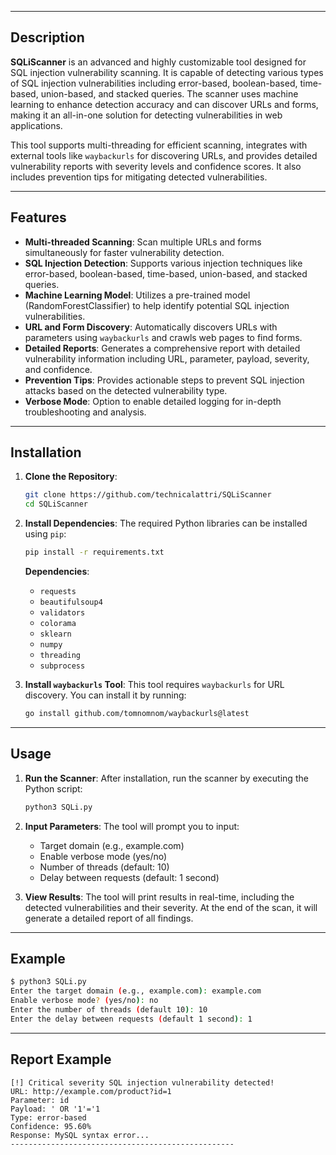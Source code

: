 
---

## Description

**SQLiScanner** is an advanced and highly customizable tool designed for SQL injection vulnerability scanning. It is capable of detecting various types of SQL injection vulnerabilities including error-based, boolean-based, time-based, union-based, and stacked queries. The scanner uses machine learning to enhance detection accuracy and can discover URLs and forms, making it an all-in-one solution for detecting vulnerabilities in web applications.

This tool supports multi-threading for efficient scanning, integrates with external tools like `waybackurls` for discovering URLs, and provides detailed vulnerability reports with severity levels and confidence scores. It also includes prevention tips for mitigating detected vulnerabilities.

---

## Features

- **Multi-threaded Scanning**: Scan multiple URLs and forms simultaneously for faster vulnerability detection.
- **SQL Injection Detection**: Supports various injection techniques like error-based, boolean-based, time-based, union-based, and stacked queries.
- **Machine Learning Model**: Utilizes a pre-trained model (RandomForestClassifier) to help identify potential SQL injection vulnerabilities.
- **URL and Form Discovery**: Automatically discovers URLs with parameters using `waybackurls` and crawls web pages to find forms.
- **Detailed Reports**: Generates a comprehensive report with detailed vulnerability information including URL, parameter, payload, severity, and confidence.
- **Prevention Tips**: Provides actionable steps to prevent SQL injection attacks based on the detected vulnerability type.
- **Verbose Mode**: Option to enable detailed logging for in-depth troubleshooting and analysis.

---

## Installation

1. **Clone the Repository**:
   ```bash
   git clone https://github.com/technicalattri/SQLiScanner
   cd SQLiScanner
   ```

2. **Install Dependencies**:
   The required Python libraries can be installed using `pip`:
   ```bash
   pip install -r requirements.txt
   ```

   **Dependencies**:
   - `requests`
   - `beautifulsoup4`
   - `validators`
   - `colorama`
   - `sklearn`
   - `numpy`
   - `threading`
   - `subprocess`

3. **Install `waybackurls` Tool**:
   This tool requires `waybackurls` for URL discovery. You can install it by running:
   ```bash
   go install github.com/tomnomnom/waybackurls@latest
   ```

---

## Usage

1. **Run the Scanner**:
   After installation, run the scanner by executing the Python script:
   ```bash
   python3 SQLi.py
   ```

2. **Input Parameters**:
   The tool will prompt you to input:
   - Target domain (e.g., example.com)
   - Enable verbose mode (yes/no)
   - Number of threads (default: 10)
   - Delay between requests (default: 1 second)

3. **View Results**:
   The tool will print results in real-time, including the detected vulnerabilities and their severity. At the end of the scan, it will generate a detailed report of all findings.

---

## Example

```bash
$ python3 SQLi.py
Enter the target domain (e.g., example.com): example.com
Enable verbose mode? (yes/no): no
Enter the number of threads (default 10): 10
Enter the delay between requests (default 1 second): 1
```

---

## Report Example

```
[!] Critical severity SQL injection vulnerability detected!
URL: http://example.com/product?id=1
Parameter: id
Payload: ' OR '1'='1
Type: error-based
Confidence: 95.60%
Response: MySQL syntax error...
--------------------------------------------------
```



